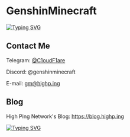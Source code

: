 # GenshinMinecraft

[![Typing SVG](https://readme-typing-svg.herokuapp.com?font=Agbalumo&pause=1000&random=false&width=435&lines=Hi%2C+There+is+GenshinMinecraft)](https://git.io/typing-svg)

## Contact Me

Telegram: [@C1oudF1are](https://t.me/c1oudf1are)

Discord: @genshinminecraft

E-mail: gm@highp.ing

## Blog
High Ping Network's Blog: <https://blog.highp.ing>

[![Typing SVG](https://readme-typing-svg.herokuapp.com?font=Pixelify+Sans&size=50&pause=1000&random=false&width=435&lines=WE+LOVE+OPEN-SOURCE+--Arduino)](https://git.io/typing-svg)
